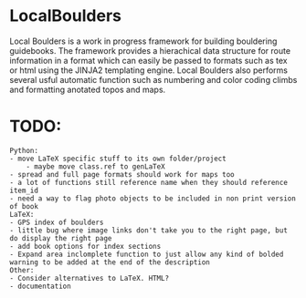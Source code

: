 # LocalBoulders
 Local Boulders is a work in progress framework for building bouldering guidebooks. The framework provides a hierachical data structure for route information in a format which can easily be passed to formats such as tex or html using the JINJA2 templating engine. Local Boulders also performs several usful automatic function such as numbering and color coding climbs and formatting anotated topos and maps. 

# TODO:
	Python:
	- move LaTeX specific stuff to its own folder/project
        - maybe move class.ref to genLaTeX
	- spread and full page formats should work for maps too
	- a lot of functions still reference name when they should reference item_id
	- need a way to flag photo objects to be included in non print version of book
    LaTeX:
    - GPS index of boulders
	- little bug where image links don't take you to the right page, but do display the right page
	- add book options for index sections
	- Expand area inclomplete function to just allow any kind of bolded warning to be added at the end of the description
    Other:
    - Consider alternatives to LaTeX. HTML?
    - documentation